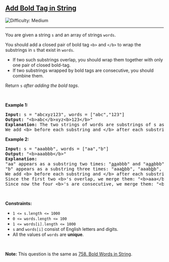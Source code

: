 <h2><a href="https://leetcode.com/problems/add-bold-tag-in-string">Add Bold Tag in String</a></h2> <img src='https://img.shields.io/badge/Difficulty-Medium-orange' alt='Difficulty: Medium' /><hr><p>You are given a string <code>s</code> and an array of strings <code>words</code>.</p>

<p>You should add a closed pair of bold tag <code>&lt;b&gt;</code> and <code>&lt;/b&gt;</code> to wrap the substrings in <code>s</code> that exist in <code>words</code>.</p>

<ul>
	<li>If two such substrings overlap, you should wrap them together with only one pair of closed bold-tag.</li>
	<li>If two substrings wrapped by bold tags are consecutive, you should combine them.</li>
</ul>

<p>Return <code>s</code> <em>after adding the bold tags</em>.</p>

<p>&nbsp;</p>
<p><strong class="example">Example 1:</strong></p>

<pre>
<strong>Input:</strong> s = &quot;abcxyz123&quot;, words = [&quot;abc&quot;,&quot;123&quot;]
<strong>Output:</strong> &quot;&lt;b&gt;abc&lt;/b&gt;xyz&lt;b&gt;123&lt;/b&gt;&quot;
<strong>Explanation:</strong> The two strings of words are substrings of s as following: &quot;<u>abc</u>xyz<u>123</u>&quot;.
We add &lt;b&gt; before each substring and &lt;/b&gt; after each substring.
</pre>

<p><strong class="example">Example 2:</strong></p>

<pre>
<strong>Input:</strong> s = &quot;aaabbb&quot;, words = [&quot;aa&quot;,&quot;b&quot;]
<strong>Output:</strong> &quot;&lt;b&gt;aaabbb&lt;/b&gt;&quot;
<strong>Explanation:</strong> 
&quot;aa&quot; appears as a substring two times: &quot;<u>aa</u>abbb&quot; and &quot;a<u>aa</u>bbb&quot;.
&quot;b&quot; appears as a substring three times: &quot;aaa<u>b</u>bb&quot;, &quot;aaab<u>b</u>b&quot;, and &quot;aaabb<u>b</u>&quot;.
We add &lt;b&gt; before each substring and &lt;/b&gt; after each substring: &quot;&lt;b&gt;a&lt;b&gt;a&lt;/b&gt;a&lt;/b&gt;&lt;b&gt;b&lt;/b&gt;&lt;b&gt;b&lt;/b&gt;&lt;b&gt;b&lt;/b&gt;&quot;.
Since the first two &lt;b&gt;&#39;s overlap, we merge them: &quot;&lt;b&gt;aaa&lt;/b&gt;&lt;b&gt;b&lt;/b&gt;&lt;b&gt;b&lt;/b&gt;&lt;b&gt;b&lt;/b&gt;&quot;.
Since now the four &lt;b&gt;&#39;s are consecutive, we merge them: &quot;&lt;b&gt;aaabbb&lt;/b&gt;&quot;.
</pre>

<p>&nbsp;</p>
<p><strong>Constraints:</strong></p>

<ul>
	<li><code>1 &lt;= s.length &lt;= 1000</code></li>
	<li><code>0 &lt;= words.length &lt;= 100</code></li>
	<li><code>1 &lt;= words[i].length &lt;= 1000</code></li>
	<li><code>s</code> and <code>words[i]</code> consist of English letters and digits.</li>
	<li>All the values of <code>words</code> are <strong>unique</strong>.</li>
</ul>

<p>&nbsp;</p>
<p><strong>Note:</strong> This question is the same as <a href="https://leetcode.com/problems/bold-words-in-string/description/" target="_blank">758. Bold Words in String</a>.</p>
